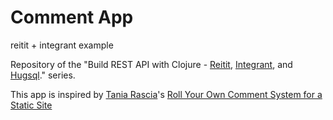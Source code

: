 # Comment App

reitit + integrant example

Repository of the "Build REST API with Clojure - [Reitit](https://github.com/metosin/reitit),
[Integrant](https://github.com/metosin/reitit),
and [Hugsql](https://github.com/layerware/hugsql)." series.

This app is inspired by [Tania Rascia](https://www.taniarascia.com/)'s [Roll Your Own Comment System for a Static Site](https://www.taniarascia.com/add-comments-to-static-site/)
